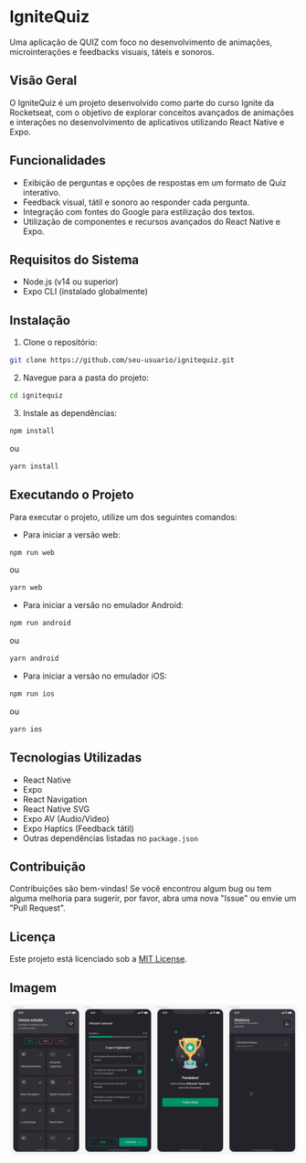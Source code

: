 

# IgniteQuiz

Uma aplicação de QUIZ com foco no desenvolvimento de animações, microinterações e feedbacks visuais, táteis e sonoros.

## Visão Geral

O IgniteQuiz é um projeto desenvolvido como parte do curso Ignite da Rocketseat, com o objetivo de explorar conceitos avançados de animações e interações no desenvolvimento de aplicativos utilizando React Native e Expo.

## Funcionalidades

- Exibição de perguntas e opções de respostas em um formato de Quiz interativo.
- Feedback visual, tátil e sonoro ao responder cada pergunta.
- Integração com fontes do Google para estilização dos textos.
- Utilização de componentes e recursos avançados do React Native e Expo.

## Requisitos do Sistema

- Node.js (v14 ou superior)
- Expo CLI (instalado globalmente)

## Instalação

1. Clone o repositório:

```bash
git clone https://github.com/seu-usuario/ignitequiz.git
```

2. Navegue para a pasta do projeto:

```bash
cd ignitequiz
```

3. Instale as dependências:

```bash
npm install
```

ou

```bash
yarn install
```

## Executando o Projeto

Para executar o projeto, utilize um dos seguintes comandos:

- Para iniciar a versão web:

```bash
npm run web
```

ou

```bash
yarn web
```

- Para iniciar a versão no emulador Android:

```bash
npm run android
```

ou

```bash
yarn android
```

- Para iniciar a versão no emulador iOS:

```bash
npm run ios
```

ou

```bash
yarn ios
```

## Tecnologias Utilizadas

- React Native
- Expo
- React Navigation
- React Native SVG
- Expo AV (Audio/Video)
- Expo Haptics (Feedback tátil)
- Outras dependências listadas no `package.json`

## Contribuição

Contribuições são bem-vindas! Se você encontrou algum bug ou tem alguma melhoria para sugerir, por favor, abra uma nova "Issue" ou envie um "Pull Request".

## Licença

Este projeto está licenciado sob a [MIT License](https://opensource.org/licenses/MIT).

## Imagem

![Imagem do Aplicativo](screenshots/screenshot_app.png)
